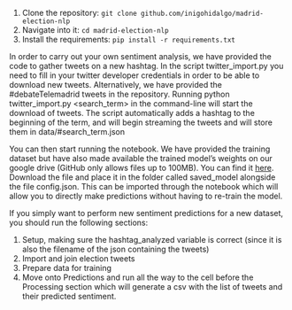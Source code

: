 1. Clone the repository: `git clone github.com/inigohidalgo/madrid-election-nlp`
2. Navigate into it: `cd madrid-election-nlp`
3. Install the requirements: `pip install -r requirements.txt`

In order to carry out your own sentiment analysis, we have provided the code to gather tweets on a new hashtag. In the script twitter_import.py you need to fill in your twitter developer credentials in order to be able to download new tweets. Alternatively, we have provided the #debateTelemadrid tweets in the repository.
Running python twitter_import.py <search_term> in the command-line will start the download of tweets. The script automatically adds a hashtag to the beginning of the term, and will begin streaming the tweets and will store them in data/#search_term.json

You can then start running the notebook. We have provided the training dataset but have also made available the trained model’s weights on our google drive (GitHub only allows files up to 100MB). You can find it [here](https://drive.google.com/file/d/1sFHdn5c5onhJufHQU9Cut75RznBFUMMQ/view?usp=sharing). Download the file and place it in the folder called saved_model alongside the file config.json. This can be imported through the notebook which will allow you to directly make predictions without having to re-train the model. 

If you simply want to perform new sentiment predictions for a new dataset, you should run the following sections:
1.	Setup, making sure the hashtag_analyzed variable is correct (since it is also the filename of the json containing the tweets)
2.	Import and join election tweets
3.	Prepare data for training
4.	Move onto Predictions and run all the way to the cell before the Processing section which will generate a csv with the list of tweets and their predicted sentiment.
